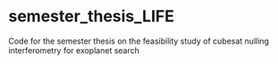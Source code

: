 # semester_thesis_LIFE
Code for the semester thesis on the feasibility study of cubesat nulling interferometry for exoplanet search
